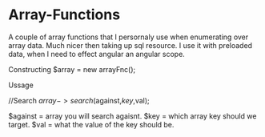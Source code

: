 # Array-Functions
A couple of array functions that I persornaly use when enumerating over array data. Much nicer then taking up sql resource. I use it with preloaded data, when I need to effect angular an angular scope.

Constructing
$array = new arrayFnc();

Ussage

//Search
$array->search($against,$key,$val);

$against = array you will search agaisnt.
$key = which array key should we target.
$val = what the value of the key should be.
